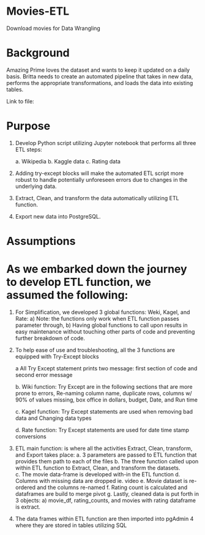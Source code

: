 # Movies-ETL
Download movies for Data Wrangling

# Background
Amazing Prime loves the dataset and wants to keep it updated on a daily basis. Britta needs to create an automated pipeline that takes in new data, performs the appropriate transformations, and loads the data into existing tables.

Link to file: 

# Purpose
1)	Develop Python script utilizing Jupyter notebook that performs all three ETL steps: 

      a.	Wikipedia
      b.	Kaggle data 
      c.	Rating data
2)	Adding try-except blocks will make the automated ETL script more robust to handle potentially unforeseen errors due to changes in the underlying data.
3)	Extract, Clean, and transform the data automatically utilizing ETL function.
4)	Export new data into PostgreSQL.

# Assumptions

# As we embarked down the journey to develop ETL function, we assumed the following:

  1)	For Simplification, we developed 3 global functions: Weki, Kagel, and Rate: a) Note: the functions only work when ETL function passes parameter through, b) Having global functions to call upon results in easy maintenance without touching other parts of code and preventing further breakdown of code.

2)	To help ease of use and troubleshooting, all the 3 functions are equipped with Try-Except blocks
 
     a All Try Except statement prints two message: first section of code and second error message  

      b. Wiki function: Try Except are in the following sections that are more prone to errors, Re-naming column name, duplicate rows, columns w/ 90% of values missing, box office in dollars, budget, Date, and Run time

      c. Kagel function: Try Except statements are used when removing bad data and Changing data types

      d. Rate function: Try Except statements are used for date time stamp conversions
  
3)	ETL main function: is where all the activities Extract, Clean, transform, and Export takes place:
      a.	3 parameters are passed to ETL function that provides them path to each of the files
      b.	The three function called upon within ETL function to  Extract, Clean, and transform the datasets.  
      c.	The movie data-frame is developed with-in the ETL function
      d.	Columns with missing data are dropped ie. video
      e.	Movie dataset is re-ordered and the columns re-named
      f.	Rating count is calculated and dataframes are build to merge pivot
      g.	Lastly, cleaned data is put forth in 3 objects: a) movie_df, rating_counts, and movies with rating dataframe is extract.

4)	The data frames within ETL function are then imported into pgAdmin 4 where they are stored in tables utilizing SQL

